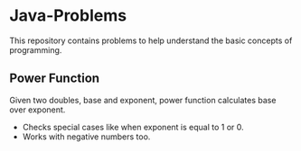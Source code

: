 # Java-Problems

This repository contains problems to help understand the basic concepts of programming. 

## Power Function

Given two doubles, base and exponent, power function calculates base over exponent.

* Checks special cases like when exponent is equal to 1 or 0.
* Works with negative numbers too.
